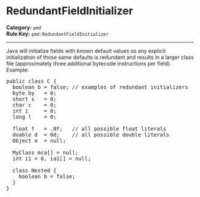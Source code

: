 
# RedundantFieldInitializer
**Category:** `pmd`<br/>
**Rule Key:** `pmd:RedundantFieldInitializer`<br/>


-----

Java will initialize fields with known default values so any explicit initialization of those same defaults
is redundant and results in a larger class file (approximately three additional bytecode instructions per field). Example:
<pre>
public class C {
  boolean b = false; // examples of redundant initializers
  byte by   = 0;
  short s   = 0;
  char c    = 0;
  int i     = 0;
  long l    = 0;

  float f   = .0f;   // all possible float literals
  doable d  = 0d;    // all possible double literals
  Object o  = null;

  MyClass mca[] = null;
  int i1 = 0, ia1[] = null;

  class Nested {
    boolean b = false;
  }
}
</pre>

